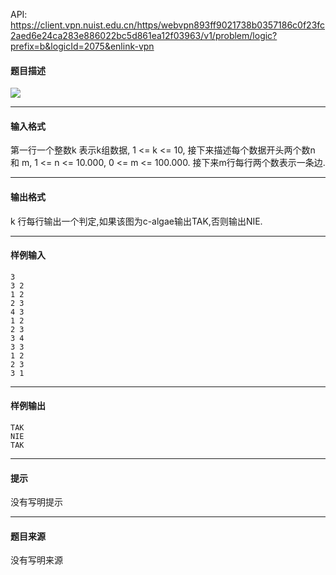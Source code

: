 API: https://client.vpn.nuist.edu.cn/https/webvpn893ff9021738b0357186c0f23fc2aed6e24ca283e886022bc5d861ea12f03963/v1/problem/logic?prefix=b&logicId=2075&enlink-vpn

#### 题目描述

![](../file/2075_0.jpg)

---

#### 输入格式

第一行一个整数k 表示k组数据, 1 <= k <= 10, 接下来描述每个数据开头两个数n 和 m, 1 <= n <= 10.000, 0 <= m <= 100.000. 接下来m行每行两个数表示一条边.

---

#### 输出格式

k 行每行输出一个判定,如果该图为c-algae输出TAK,否则输出NIE.

---

#### 样例输入
```
3
3 2
1 2
2 3
4 3
1 2
2 3
3 4
3 3
1 2
2 3
3 1

```

---

#### 样例输出
```
TAK
NIE
TAK

```

---

#### 提示

没有写明提示

---

#### 题目来源

没有写明来源
